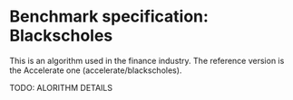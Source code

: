 
Benchmark specification: Blackscholes
=====================================

This is an algorithm used in the finance industry.  The reference
version is the Accelerate one (accelerate/blackscholes).

TODO: ALORITHM DETAILS




